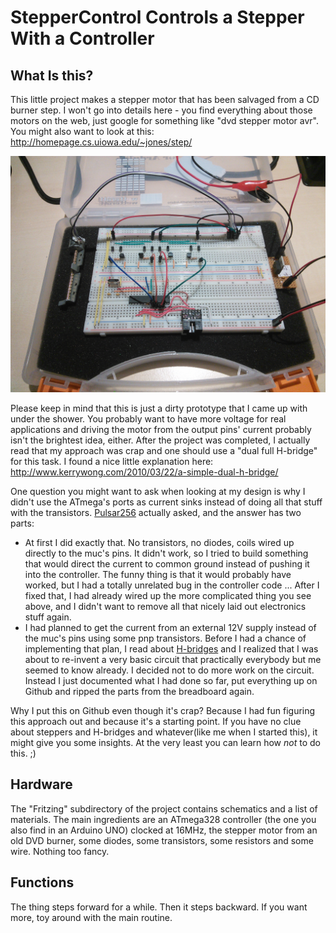 StepperControl Controls a Stepper With a Controller
===================================================

What Is this?
-------------
This little project makes a stepper motor that has been salvaged from a CD burner step. I won't go into details here - you find everything about those motors on the web, just google for something like "dvd stepper motor avr". You might also want to look at this: http://homepage.cs.uiowa.edu/~jones/step/

![Image of StepperControl](https://github.com/Zappes/avr-StepperControl/blob/master/Fritzing/StepperControl_photo.jpg?raw=true)

Please keep in mind that this is just a dirty prototype that I came up with under the shower. You probably want to have more voltage for real applications and driving the motor from the output pins' current probably isn't the brightest idea, either. After the project was completed, I actually read that my approach was crap and one should use a "dual full H-bridge" for this task. I found a nice little explanation here: http://www.kerrywong.com/2010/03/22/a-simple-dual-h-bridge/

One question you might want to ask when looking at my design is why I didn't use the ATmega's ports as current sinks instead of doing all that stuff with the transistors. [Pulsar256](https://github.com/pulsar256) actually asked, and the answer has two parts:

* At first I did exactly that. No transistors, no diodes, coils wired up directly to the muc's pins. It didn't work, so I tried to build something that would direct the current to common ground instead of pushing it into the controller. The funny thing is that it would probably have worked, but I had a totally unrelated bug in the controller code ... After I fixed that, I had already wired up the more complicated thing you see above, and I didn't want to remove all that nicely laid out electronics stuff again.
* I had planned to get the current from an external 12V supply instead of the muc's pins using some pnp transistors. Before I had a chance of implementing that plan, I read about [H-bridges](http://mcmanis.com/chuck/robotics/tutorial/h-bridge/bjt-bridge.html) and I realized that I was about to re-invent a very basic circuit that practically everybody but me seemed to know already. I decided not to do more work on the circuit. Instead I just documented what I had done so far, put everything up on Github and ripped the parts from the breadboard again.

Why I put this on Github even though it's crap? Because I had fun figuring this approach out and because it's a starting point. If you have no clue about steppers and H-bridges and whatever(like me when I started this), it might give you some insights. At the very least you can learn how *not* to do this. ;)

Hardware
--------
The "Fritzing" subdirectory of the project contains schematics and a list of materials. The main ingredients are an ATmega328 controller (the one you also find in an Arduino UNO) clocked at 16MHz, the stepper motor from an old DVD burner, some diodes, some transistors, some resistors and some wire. Nothing too fancy.

Functions
---------
The thing steps forward for a while. Then it steps backward. If you want more, toy around with the main routine.
